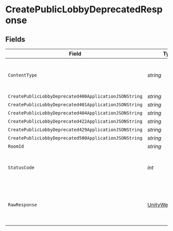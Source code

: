 # CreatePublicLobbyDeprecatedResponse


## Fields

| Field                                                                                                            | Type                                                                                                             | Required                                                                                                         | Description                                                                                                      |
| ---------------------------------------------------------------------------------------------------------------- | ---------------------------------------------------------------------------------------------------------------- | ---------------------------------------------------------------------------------------------------------------- | ---------------------------------------------------------------------------------------------------------------- |
| `ContentType`                                                                                                    | *string*                                                                                                         | :heavy_check_mark:                                                                                               | HTTP response content type for this operation                                                                    |
| `CreatePublicLobbyDeprecated400ApplicationJSONString`                                                            | *string*                                                                                                         | :heavy_minus_sign:                                                                                               | N/A                                                                                                              |
| `CreatePublicLobbyDeprecated401ApplicationJSONString`                                                            | *string*                                                                                                         | :heavy_minus_sign:                                                                                               | N/A                                                                                                              |
| `CreatePublicLobbyDeprecated404ApplicationJSONString`                                                            | *string*                                                                                                         | :heavy_minus_sign:                                                                                               | N/A                                                                                                              |
| `CreatePublicLobbyDeprecated422ApplicationJSONString`                                                            | *string*                                                                                                         | :heavy_minus_sign:                                                                                               | N/A                                                                                                              |
| `CreatePublicLobbyDeprecated429ApplicationJSONString`                                                            | *string*                                                                                                         | :heavy_minus_sign:                                                                                               | N/A                                                                                                              |
| `CreatePublicLobbyDeprecated500ApplicationJSONString`                                                            | *string*                                                                                                         | :heavy_minus_sign:                                                                                               | N/A                                                                                                              |
| `RoomId`                                                                                                         | *string*                                                                                                         | :heavy_minus_sign:                                                                                               | Ok                                                                                                               |
| `StatusCode`                                                                                                     | *int*                                                                                                            | :heavy_check_mark:                                                                                               | HTTP response status code for this operation                                                                     |
| `RawResponse`                                                                                                    | [UnityWebRequest](https://docs.unity3d.com/2021.3/Documentation/ScriptReference/Networking.UnityWebRequest.html) | :heavy_minus_sign:                                                                                               | Raw HTTP response; suitable for custom response parsing                                                          |